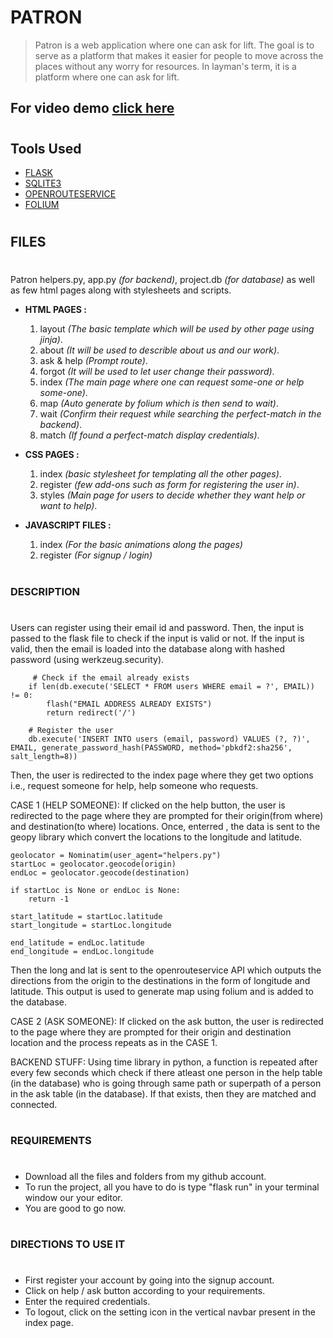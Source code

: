 # **PATRON**
> Patron is a web application where one can ask for lift. The goal is to serve as a platform that makes it easier for  people to  move  across the places without any worry for resources. In layman's term, it is a platform where one can ask for lift.

## **For video demo** [click here](https://www.youtube.com/watch?v=IZOCvviNcQA)
#
## **Tools Used**

* [FLASK](https://flask.palletsprojects.com/en/2.1.x/)
* [SQLITE3](https://www.sqlite.org/index.html)
* [OPENROUTESERVICE](https://openrouteservice.org/)
* [FOLIUM](https://python-visualization.github.io/folium/)
#
## **FILES**
#
  Patron helpers.py, app.py *(for backend)*, project.db *(for database)* as well as few html pages along with stylesheets and scripts.
  * **HTML PAGES :**
    1. layout *(The basic template which will be used by other page using jinja)*.
    2. about *(It will be used to describle about us and our work)*.
    3. ask & help *(Prompt route)*.
    4. forgot *(It will be used to let user change their password)*.
    5. index *(The main page where one can request some-one or help some-one)*.
    6. map *(Auto generate by folium which is then send to wait)*.
    7. wait *(Confirm their request while searching the perfect-match in the backend)*.
    8. match *(If found a perfect-match display credentials)*.

  * **CSS PAGES :**
    1. index *(basic stylesheet for templating all the other pages)*.
    2. register *(few add-ons such as form for registering the user in)*.
    3. styles *(Main page for users to decide whether they want help or want to help)*.

  * **JAVASCRIPT FILES :**
    1. index *(For the basic animations along the pages)*
    2. register *(For signup / login)*

#
### **DESCRIPTION**
#
Users can register using their email id and password. Then, the input is passed to the flask file to check if the input is valid or not. If the input is valid, then the email is loaded into the database along with hashed password (using werkzeug.security).

         # Check if the email already exists
        if len(db.execute('SELECT * FROM users WHERE email = ?', EMAIL)) != 0:
            flash("EMAIL ADDRESS ALREADY EXISTS")
            return redirect('/')

        # Register the user
        db.execute('INSERT INTO users (email, password) VALUES (?, ?)', EMAIL, generate_password_hash(PASSWORD, method='pbkdf2:sha256', salt_length=8))

Then, the user is redirected to the index page where they get two options i.e., request someone for help, help someone who requests.

CASE 1 (HELP SOMEONE):
 If clicked on the help button, the user is redirected to the page where they are prompted for their origin(from where) and destination(to where) locations. Once, enterred , the data is sent to the geopy library which convert the locations to the longitude and latitude.

    geolocator = Nominatim(user_agent="helpers.py")
    startLoc = geolocator.geocode(origin)
    endLoc = geolocator.geocode(destination)

    if startLoc is None or endLoc is None:
        return -1

    start_latitude = startLoc.latitude
    start_longitude = startLoc.longitude

    end_latitude = endLoc.latitude
    end_longitude = endLoc.longitude
 Then the long and lat is sent to the openrouteservice API which outputs the directions from
 the origin to the destinations in the form of longitude and latitude. This output is used to generate map using folium and is added to the database.

 CASE 2 (ASK SOMEONE):
 If clicked on the ask button, the user is redirected to the page where they are prompted for their origin
 and destination location and the process repeats as in the CASE 1.

 BACKEND STUFF:
 Using time library in python, a function is repeated after every few seconds which check if there atleast one person in the help table (in the database) who is going through same path or superpath of a person in the ask table (in the database). If that exists, then they are matched and connected.

#
### **REQUIREMENTS**
#
  * Download all the files and folders from my github account.
  * To run the project, all you have to do is type "flask run" in your terminal window our your editor.
  * You are good to go now.

#
### **DIRECTIONS TO USE IT**
#
* First register your account by going into the signup account.
* Click on help / ask button according to your requirements.
* Enter the required credentials.
* To logout, click on the setting icon in the vertical navbar present in the index page.



